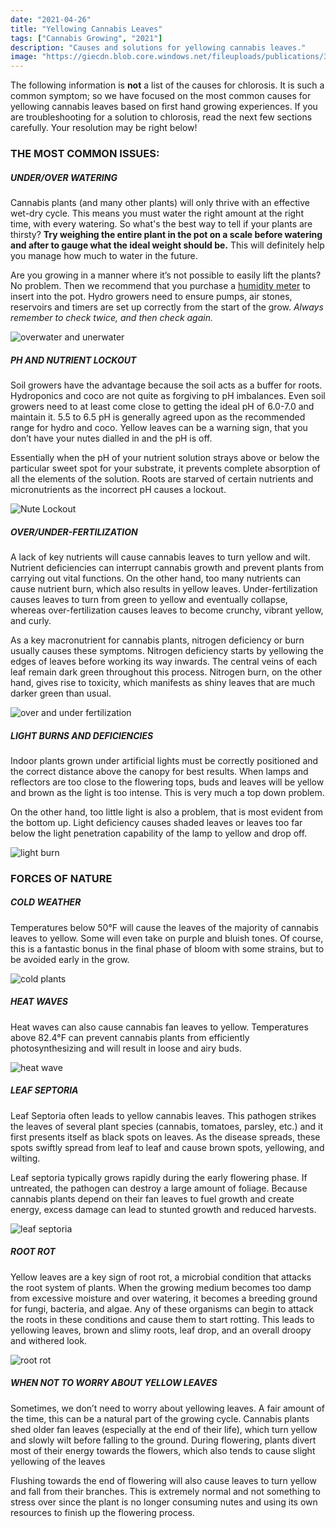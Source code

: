 ```yaml
---
date: "2021-04-26"
title: "Yellowing Cannabis Leaves"
tags: ["Cannabis Growing", "2021"]
description: "Causes and solutions for yellowing cannabis leaves."
image: "https://giecdn.blob.core.windows.net/fileuploads/publications/38/issues/103500/articles/images/fig_3_courtesy_brian_whipker_fmt.png"
---
```


The following information is **not** a list of the causes for chlorosis. It is such a common symptom; so we have focused on the most common causes for yellowing cannabis leaves based on first hand growing experiences. If you are troubleshooting for a solution to chlorosis, read the next few sections carefully. Your resolution may be right below!

### THE MOST COMMON ISSUES:

##### UNDER/OVER WATERING

Cannabis plants (and many other plants) will only thrive with an effective wet-dry cycle. This means you must water the right amount at the right time, with every watering. So what's the best way to tell if your plants are thirsty? **Try weighing the entire plant in the pot on a scale before watering and after to gauge what the ideal weight should be.** This will definitely help you manage how much to water in the future.

Are you growing in a manner where it’s not possible to easily lift the plants? No problem. Then we recommend that you purchase a [humidity meter](https://www.amazon.com/iPower-Moisture-Garden-Gardening-Outdoor/dp/B075LRY5M7/ref=asc_df_B075LRY5M7/?tag=hyprod-20&linkCode=df0&hvadid=241883109355&hvpos=&hvnetw=g&hvrand=4009468868248142126&hvpone=&hvptwo=&hvqmt=&hvdev=c&hvdvcmdl=&hvlocint=&hvlocphy=9031788&hvtargid=pla-405973324768&psc=1) to insert into the pot. Hydro growers need to ensure pumps, air stones, reservoirs and timers are set up correctly from the start of the grow. _Always remember to check twice, and then check again._

![overwater and unerwater](https://www.zambeza.com/img/cms/bl_underwater.png)

##### PH AND NUTRIENT LOCKOUT

Soil growers have the advantage because the soil acts as a buffer for roots. Hydroponics and coco are not quite as forgiving to pH imbalances. Even soil growers need to at least come close to getting the ideal pH of 6.0-7.0 and maintain it. 5.5 to 6.5 pH is generally agreed upon as the recommended range for hydro and coco. Yellow leaves can be a warning sign, that you don’t have your nutes dialled in and the pH is off.

Essentially when the pH of your nutrient solution strays above or below the particular sweet spot for your substrate, it prevents complete absorption of all the elements of the solution. Roots are starved of certain nutrients and micronutrients as the incorrect pH causes a lockout.

![Nute Lockout](https://www.royalqueenseeds.com/img/cms/2-ph-lockout.jpg)

##### OVER/UNDER-FERTILIZATION

A lack of key nutrients will cause cannabis leaves to turn yellow and wilt. Nutrient deficiencies can interrupt cannabis growth and prevent plants from carrying out vital functions. On the other hand, too many nutrients can cause nutrient burn, which also results in yellow leaves. Under-fertilization causes leaves to turn from green to yellow and eventually collapse, whereas over-fertilization causes leaves to become crunchy, vibrant yellow, and curly.

As a key macronutrient for cannabis plants, nitrogen deficiency or burn usually causes these symptoms. Nitrogen deficiency starts by yellowing the edges of leaves before working its way inwards. The central veins of each leaf remain dark green throughout this process. Nitrogen burn, on the other hand, gives rise to toxicity, which manifests as shiny leaves that are much darker green than usual.

![over and under fertilization](https://www.royalqueenseeds.com/img/cms/3-over-fertilisation.jpg)

##### LIGHT BURNS AND DEFICIENCIES

Indoor plants grown under artificial lights must be correctly positioned and the correct distance above the canopy for best results. When lamps and reflectors are too close to the flowering tops, buds and leaves will be yellow and brown as the light is too intense. This is very much a top down problem.

On the other hand, too little light is also a problem, that is most evident from the bottom up. Light deficiency causes shaded leaves or leaves too far below the light penetration capability of the lamp to yellow and drop off.

![light burn](https://www.royalqueenseeds.com/img/cms/4-light-burn.jpg)

### FORCES OF NATURE

##### COLD WEATHER

Temperatures below 50°F will cause the leaves of the majority of cannabis leaves to yellow. Some will even take on purple and bluish tones. Of course, this is a fantastic bonus in the final phase of bloom with some strains, but to be avoided early in the grow.

![cold plants](https://www.royalqueenseeds.com/img/cms/5-cold.jpg)

##### HEAT WAVES

Heat waves can also cause cannabis fan leaves to yellow. Temperatures above 82.4°F can prevent cannabis plants from efficiently photosynthesizing and will result in loose and airy buds.

![heat wave](https://www.royalqueenseeds.com/img/cms/6-heat.jpg)

##### LEAF SEPTORIA

Leaf Septoria often leads to yellow cannabis leaves. This pathogen strikes the leaves of several plant species (cannabis, tomatoes, parsley, etc.) and it first presents itself as black spots on leaves. As the disease spreads, these spots swiftly spread from leaf to leaf and cause brown spots, yellowing, and wilting.

Leaf septoria typically grows rapidly during the early flowering phase. If untreated, the pathogen can destroy a large amount of foliage. Because cannabis plants depend on their fan leaves to fuel growth and create energy, excess damage can lead to stunted growth and reduced harvests.

![leaf septoria](https://www.royalqueenseeds.com/img/cms/8-leaf-septoria.jpg)

##### ROOT ROT

Yellow leaves are a key sign of root rot, a microbial condition that attacks the root system of plants. When the growing medium becomes too damp from excessive moisture and over watering, it becomes a breeding ground for fungi, bacteria, and algae. Any of these organisms can begin to attack the roots in these conditions and cause them to start rotting. This leads to yellowing leaves, brown and slimy roots, leaf drop, and an overall droopy and withered look.

![root rot](https://www.royalqueenseeds.com/img/cms/9-root-rot.jpg)

##### WHEN NOT TO WORRY ABOUT YELLOW LEAVES

Sometimes, we don’t need to worry about yellowing leaves. A fair amount of the time, this can be a natural part of the growing cycle. Cannabis plants shed older fan leaves (especially at the end of their life), which turn yellow and slowly wilt before falling to the ground. During flowering, plants divert most of their energy towards the flowers, which also tends to cause slight yellowing of the leaves

Flushing towards the end of flowering will also cause leaves to turn yellow and fall from their branches. This is extremely normal and not something to stress over since the plant is no longer consuming nutes and using its own resources to finish up the flowering process.
